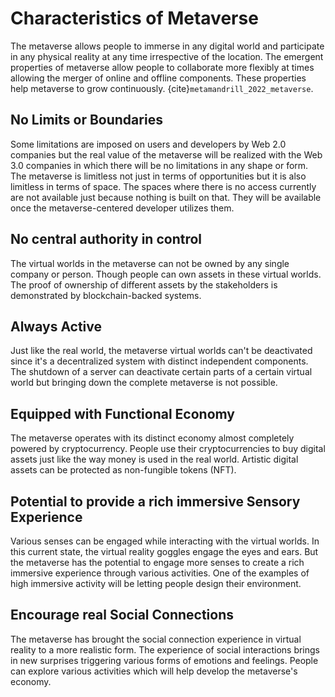 # Characteristics of Metaverse

The metaverse allows people to immerse in any digital world and participate in any physical reality at any time irrespective of the location. The emergent properties of metaverse allow people to collaborate more flexibly at times allowing the merger of online and offline components. These properties help metaverse to grow continuously. {cite}`metamandrill_2022_metaverse`.

## No Limits or Boundaries

Some limitations are imposed on users and developers by Web 2.0 companies but the real value of the metaverse will be realized with the Web 3.0 companies in which there will be no limitations in any shape or form. The metaverse is limitless not just in terms of opportunities but it is also limitless in terms of space. The spaces where there is no access currently are not available just because nothing is built on that. They will be available once the metaverse-centered developer utilizes them. 

## No central authority in control

The virtual worlds in the metaverse can not be owned by any single company or person. Though people can own assets in these virtual worlds. The proof of ownership of different assets by the stakeholders is demonstrated by blockchain-backed systems.

## Always Active

Just like the real world, the metaverse virtual worlds can't be deactivated since it's a decentralized system with distinct independent components. The shutdown of a server can deactivate certain parts of a certain virtual world but bringing down the complete metaverse is not possible.

## Equipped with Functional Economy

The metaverse operates with its distinct economy almost completely powered by cryptocurrency. People use their cryptocurrencies to buy digital assets just like the way money is used in the real world. Artistic digital assets can be protected as non-fungible tokens (NFT).

## Potential to provide a rich immersive Sensory Experience

Various senses can be engaged while interacting with the virtual worlds. In this current state, the virtual reality goggles engage the eyes and ears. But the metaverse has the potential to engage more senses to create a rich immersive experience through various activities. One of the examples of high immersive activity will be letting people design their environment.

## Encourage real Social Connections

The metaverse has brought the social connection experience in virtual reality to a more realistic form. The experience of social interactions brings in new surprises triggering various forms of emotions and feelings. People can explore various activities which will help develop the metaverse's economy.

